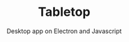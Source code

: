 ---
layout: default
modal-id: 6
img: collab.png
img-alt: Tabletop is a desktop app on Electron, NodeJS, and Javascript
thumbnail: collab.png
title: Tabletop
subtitle: Desktop app on Electron and Javascript
description: Tabletop is a desktop app built on Electron and vanilla Javascript to access the Bloc Educational API. Tabletop offers easy functionality with rainbow-colored good vibes. Students can send messages, submit projects, and view mentor schedules.
project-date: July 2017
framework: Electron, Node.js, Javascript
repository: tabletop
link: https://github.com/jestann/tabletop 
---